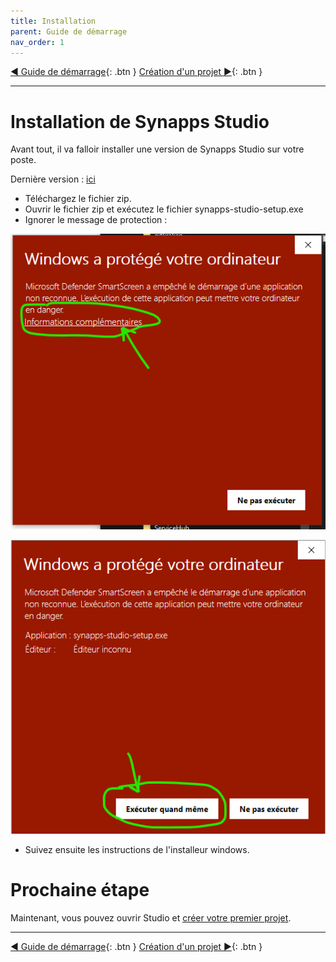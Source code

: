 ```yaml
---
title: Installation
parent: Guide de démarrage
nav_order: 1
---
```


[◀ Guide de démarrage](./index.md){: .btn } [Création d'un projet ▶](./first-project.md){: .btn }

--------------------

# Installation de Synapps Studio

Avant tout, il va falloir installer une version de Synapps Studio sur votre poste.


Dernière version : [ici](https://github.com/witsa/synapps/releases/download/1.3.0/synapps-studio-setup.zip)

- Téléchargez le fichier zip.
- Ouvrir le fichier zip et exécutez le fichier synapps-studio-setup.exe
- Ignorer le message de protection :

![SynApps](../assets/install-warning-message.png)

![SynApps](../assets/install-warning-message-2.png)

- Suivez ensuite les instructions de l'installeur windows.


# Prochaine étape
Maintenant, vous pouvez ouvrir Studio et [créer votre premier projet](./first-project.md).

--------------------

[◀ Guide de démarrage](./index.md){: .btn } [Création d'un projet ▶](./first-project.md){: .btn }
